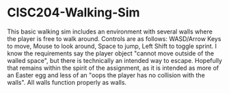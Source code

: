# CISC204-Walking-Sim
This basic walking sim includes an environment with several walls where the player is free to walk around.
Controls are as follows: WASD/Arrow Keys to move, Mouse to look around, Space to jump, Left Shift to toggle sprint.
I know the requirements say the player object "cannot move outside of the walled space", but there is technically an intended way to escape. Hopefully that remains within the spirit of the assignment, as it is intended as more of an Easter egg and less of an "oops the player has no collision with the walls". All walls function properly as walls.
